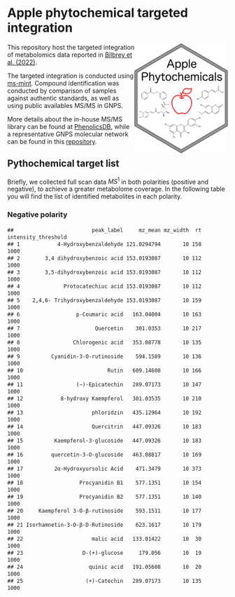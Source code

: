 Apple phytochemical targeted integration
================

<img src="Figures/Apple Phytochemicals.png" align="right" height="250" style="float:right; height:250px;"/>

This repository host the targeted integration of metabolomics data
reported in [Bilbrey et
al. (2022)](https://nph.onlinelibrary.wiley.com/doi/full/10.1111/nph.17693).

The targeted integration is conducted using
[ms-mint](https://github.com/LewisResearchGroup/ms-mint). Compound
identification was conducted by comparison of samples against authentic
standards, as well as using public availables MS/MS in GNPS.

More details about the in-house MS/MS library can be found at
[PhenolicsDB](https://github.com/CooperstoneLab/PhenolicsDB), while a
representative GNPS molecular network can be found in this
[repository](https://cytoscape.gnps2.org/process?task=1b4d04e4234d47f38ad8681da8307b91).

## Pythochemical target list

Briefly, we collected full scan data $MS^1$ in both polarities (positive
and negative), to achieve a greater metabolome coverage. In the
following table you will find the list of identified metabolites in each
polarity.

### Negative polarity

    ##                         peak_label     mz_mean mz_width  rt intensity_threshold
    ## 1            4-Hydroxybenzaldehyde 121.0294794       10 150                1000
    ## 2        3,4 dihydroxybenzoic acid 153.0193087       10 112                1000
    ## 3        3,5-dihydroxybenzoic acid 153.0193087       10 112                1000
    ## 4              Protocatechiuc acid 153.0193087       10 112                1000
    ## 5    2,4,6- Trihydroxybenzaldehyde 153.0193087       10 159                1000
    ## 6                  p-Coumaric acid   163.04004       10 163                1000
    ## 7                        Quercetin    301.0353       10 217                1000
    ## 8                 Chlorogenic acid   353.08778       10 135                1000
    ## 9          Cyanidin-3-O-rutinoside    594.1589       10 136                1000
    ## 10                           Rutin   609.14608       10 166                1000
    ## 11                 (−)-Epicatechin   289.07173       10 147                1000
    ## 12            8-hydroxy Kaempferol   301.03535       10 210                1000
    ## 13                      phloridzin   435.12964       10 192                1000
    ## 14                      Quercitrin   447.09326       10 183                1000
    ## 15          Kaempferol-3-glucoside   447.09326       10 183                1000
    ## 16         quercetin-3-O-glucoside   463.08817       10 169                1000
    ## 17          2α-Hydroxyursolic Acid    471.3479       10 373                1000
    ## 18                  Procyanidin B1    577.1351       10 154                1000
    ## 19                  Procyanidin B2    577.1351       10 140                1000
    ## 20     Kaempferol 3-O-β-rutinoside    593.1511       10 177                1000
    ## 21 Isorhamnetin-3-O-β-D-Rutinoside    623.1617       10 179                1000
    ## 22                      malic acid   133.01422       10  30                1000
    ## 23                   D-(+)-glucose     179.056       10  19                1000
    ## 24                     quinic acid   191.05608       10  20                1000
    ## 25                    (+)-Catechin   289.07173       10 135                1000
